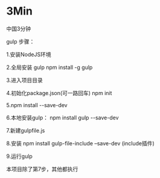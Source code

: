# 3Min
中国3分钟

gulp 步骤：

1.安装NodeJS环境

2.全局安装 gulp    npm install -g gulp

3.进入项目目录

4.初始化package.json(可一路回车)    npm init

5.npm install --save-dev

6.本地安装gulp：   npm install gulp --save-dev

7.新建gulpfile.js

8.安装 npm install gulp-file-include –save-dev    (include插件)

9.运行gulp

本项目除了第7步，其他都执行
